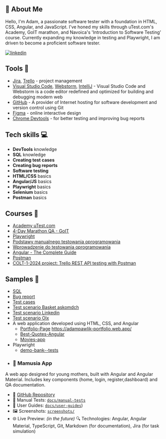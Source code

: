 ## 🔎 About Me

Hello, I'm Adam, a passionate software tester with a foundation in HTML, CSS, Angular, and JavaScript. I've honed my skills through uTest.com's Academy, GoIT marathon, and Navoica's 'Introduction to Software Testing' course. Currently expanding my knowledge in testing and Playwright, I am driven to become a proficient software tester.

[![linkedin](https://img.shields.io/badge/linkedin-0A66C2?style=for-the-badge&logo=linkedin&logoColor=white)](https://www.linkedin.com/in/adam-pawlik-59b6a2237/)

## Tools 🔧

- [Jira](https://www.atlassian.com/pl/software/jira), [Trello](https://trello.com/pl/tour) - project management
- [Visual Studio Code](https://code.visualstudio.com/), [Webstorm](https://www.jetbrains.com/webstorm/), [IntelliJ](https://www.jetbrains.com/idea/) - Visual Studio Code and Webstorm is a code editor redefined and optimized for building and debugging modern web
- [GitHub](https://github.com/ios1111-creator) - A provider of Internet hosting for software development and version control using Git
- [Figma](https://www.figma.com/) - online interactive design
- [Chrome Devtools](https://developer.chrome.com/docs/devtools/) - for better testing and improving bug reports

## Tech skills 💻

- **DevTools** knowledge
- **SQL** knowledge
- **Creating test cases**
- **Creating bug reports**
- **Software testing**
- **HTML/CSS** basics
- **Angular/JS** basics
- **Playwright** basics
- **Selenium** basics
- **Postman** basics

## Courses 📓

- [Academy uTest.com](https://www.utest.com/academy)
- [4-Day Marathon QA - GoIT](https://qa.m.goit.global/pl/)
- [Playwright](https://jaktestowac.pl/course/playwright-wprowadzenie/)
- [Podstawy manualnego testowania oprogramowania](https://www.udemy.com/course/kurs-testowania-oprogramowania/?couponCode=ST22FS22724)
- [Wprowadzenie do testowania oprogramowania](https://drive.google.com/file/d/1CKTBHIqRRhDD8J1EcfcGDSOcQk7uNpm5/view?usp=sharing)
- [Angular - The Complete Guide](https://www.udemy.com/course/the-complete-guide-to-angular-2/)
- [Postman](https://www.udemy.com/course/rest-api-testing-automation-using-postman/?couponCode=GENAISALE24)
- [COLT-1-2024 project: Trello REST API testing with Postman](https://github.com/ios1111-creator/COLT-1-2024)

## Samples 🔬

- [SQL](https://github.com/ios1111-creator/PORTFOLIO/blob/main/Quality%20Assurance/SQL.md)
- [Bug report](https://github.com/ios1111-creator/PORTFOLIO/blob/main/Quality%20Assurance/bug_report.md)
- [Test cases](https://github.com/ios1111-creator/PORTFOLIO/blob/main/Quality%20Assurance/test_cases.md)
- [Test scenario Basket askomdch](https://github.com/ios1111-creator/PORTFOLIO/blob/main/Quality%20Assurance/test_scenario_Basket.md)
- [Test scenario Linkedin](https://docs.google.com/spreadsheets/d/15ilv9AC9Gy7umEKMptCQ4Nm0zZGEN_RG/edit?usp=drive_link&ouid=111482606423028952888&rtpof=true&sd=true)
- [Test scenario Olx](https://docs.google.com/spreadsheets/d/1yBSj-oifuu_oOerWnbwgPQRIKmYMcOTl/edit?usp=sharing&ouid=111482606423028952888&rtpof=true&sd=true)
- A web application developed using HTML, CSS, and Angular
  - [Portfolio-Page](https://github.com/ios1111-creator/Portfolio-Page) https://adampawlik-portfolio.web.app/
  - [Best-Quotes-Angular](https://github.com/ios1111-creator/-Best-Quotes-Angular)
  - [Movies-app](https://github.com/ios1111-creator/Movies-app/tree/master/src)
- Playwright
  - [demo-bank--tests](https://github.com/ios1111-creator/demo-bank--tests/tree/main/tests)
- ### 🍼 Mamusia App
A web app designed for young mothers, built with Angular and Angular Material. Includes key components (home, login, register,dashboard) and QA documentation.
  - 🔗 [GitHub Repository](https://github.com/ios1111-creator/mamusia-app)
  - 🧪 Manual Tests: [`docs/manual-tests`](https://github.com/ios1111-creator/mamusia-app/tree/main/docs/manual-tests)
  - 📘 User Guides: [`docs/user-guides`](https://github.com/ios1111-creator/mamusia-app/tree/main/docs/manual-tests/user-guides)) 
  - 🖼️ Screenshots: [`screenshots/`](https://github.com/ios1111-creator/mamusia-app/tree/main/screenshots)
 - 🌐 Live Preview: *(in the future)*
🔍 Technologies: Angular, Angular Material, TypeScript, Git, Markdown (for documentation), Jira (for task simulation)
